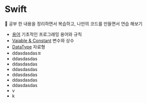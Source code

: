 # Swift

📖 공부 한 내용을 정리하면서 복습하고, 나만의 코드를 만들면서 연습 해보기
* [용어](https://github.com/kimdoin/Din-Swift/blob/main/Programming%20Terminology.md) 기초적인 프로그래밍 용어와 규칙
* [Vaiable & Constant](https://github.com/kimdoin/Din-Swift/blob/main/Variable%20%26%20Constant.md) 변수와 상수
* [DataType](https://github.com/kimdoin/Din-Swift/blob/main/Data%20Type.md) 자료형
* ddasdasdasㅍ
*  ddasdasdas
*  ddasdasdas
*  ddasdasdas
*  ddasdasdas
*  ddasdasdas
*  ddasdasdas
* v
* k
